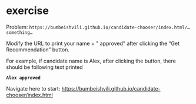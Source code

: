 # exercise


Problem:
```https://bumbeishvili.github.io/candidate-chooser/index.html/…something…```


Modify the URL to print your name + " approved" after clicking the “Get Recommendation” button.

For example, if candidate name is Alex, after clicking the button, there should be following text printed

**`Alex approved `**

Navigate here to start: https://bumbeishvili.github.io/candidate-chooser/index.html
